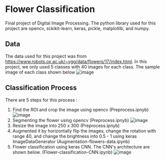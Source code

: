 # Flower Classification
Final project of Digital Image Processing. The python library used for this project are opencv, sckikit-learn, keras, pickle, matplotlib, and numpy.

## Data
The data used for this project was from https://www.robots.ox.ac.uk/~vgg/data/flowers/17/index.html. In this project, we only used 5 classes with 40 images for each class. The sample image of each class shown below
![image](https://user-images.githubusercontent.com/37945491/145161784-6c7a919c-ae31-41f1-b5dc-dadb5f25a961.png)

## Classification Process
There are 5 steps for this process :
1. Find the ROI and crop the image using opencv (Preprocess.ipnyb)
![image](https://user-images.githubusercontent.com/37945491/145164658-e9834b48-bda4-460e-8d7e-f145473f4cce.png)
2. Segmenting the flower using opencv (Preprocess.ipnyb)
![image](https://user-images.githubusercontent.com/37945491/145165422-2af0555e-24ab-44a3-aac2-626641406a8d.png)
3. Resize the image into 250 x 300 (Preprocess.ipnyb)
4. Augmented it by horizontally flip the images, change the rotation with range 40, and change the brightness into 0.5 - 1 using keras ImageDataGenerator (Augmentation-flowers-data.ipynb)
5. Flower classification using keras CNN. The CNN's architecture are shown below. (Flower-classification-CNN.ipynb)
![image](https://user-images.githubusercontent.com/37945491/145165589-54e5bb71-65c4-49bd-a88a-eae4aed342a7.png)


